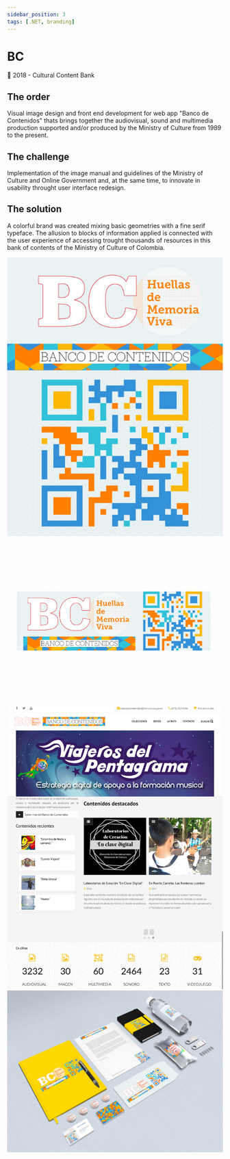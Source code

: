 ```yaml
---
sidebar_position: 3
tags: [.NET, branding]
---
```


# BC

📆 2018 - Cultural Content Bank

## The order

Visual image design and front end development for web app "Banco de Contenidos" thats brings together the audiovisual, sound and multimedia production supported and/or produced by the Ministry of Culture from 1989 to the present.

## The challenge

Implementation of the image manual and guidelines of the Ministry of Culture and Online Government and, at the same time, to innovate in usability throught user interface redesign.

## The solution

A colorful brand was created mixing basic geometries with a fine serif typeface. The allusion to blocks of information applied is connected with the user experience of accessing trought thousands of resources in this bank of contents of the Ministry of Culture of Colombia.

![UX/UI Design for BC](./assets/bc-qr.jpg)
![UX/UI Design for BC](./assets/bc-brand.jpg)
![UX/UI Design for BC](./assets/bc-home.png)
![UX/UI Design for BC](./assets/bc-pop.jpg)

